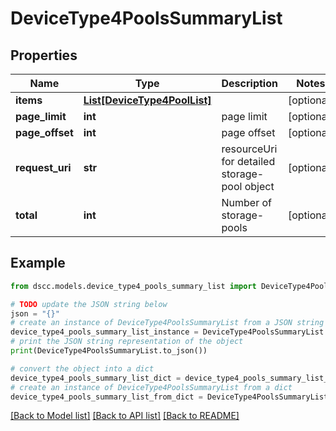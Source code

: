 # DeviceType4PoolsSummaryList


## Properties

Name | Type | Description | Notes
------------ | ------------- | ------------- | -------------
**items** | [**List[DeviceType4PoolList]**](DeviceType4PoolList.md) |  | [optional] 
**page_limit** | **int** | page limit | [optional] 
**page_offset** | **int** | page offset | [optional] 
**request_uri** | **str** | resourceUri for detailed storage-pool object | [optional] 
**total** | **int** | Number of storage-pools | [optional] 

## Example

```python
from dscc.models.device_type4_pools_summary_list import DeviceType4PoolsSummaryList

# TODO update the JSON string below
json = "{}"
# create an instance of DeviceType4PoolsSummaryList from a JSON string
device_type4_pools_summary_list_instance = DeviceType4PoolsSummaryList.from_json(json)
# print the JSON string representation of the object
print(DeviceType4PoolsSummaryList.to_json())

# convert the object into a dict
device_type4_pools_summary_list_dict = device_type4_pools_summary_list_instance.to_dict()
# create an instance of DeviceType4PoolsSummaryList from a dict
device_type4_pools_summary_list_from_dict = DeviceType4PoolsSummaryList.from_dict(device_type4_pools_summary_list_dict)
```
[[Back to Model list]](../README.md#documentation-for-models) [[Back to API list]](../README.md#documentation-for-api-endpoints) [[Back to README]](../README.md)


